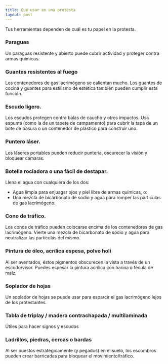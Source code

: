```yaml
---
title: Qué usar en una protesta
layout: post
---
```

Tus herramientas dependen de cuál es tu papel en la protesta.
### Paraguas
Un paraguas resistente y abierto puede cubrir actividad y proteger contra armas químicas.
### Guantes resistentes al fuego
Los contenedores de gas lacrimógeno se calientan mucho. Los guantes de cocina y guantes para estilismo de estética también pueden cumplir esta función.
### Escudo ligero.
Los escudos protegen contra balas de caucho y otros impactos. Usa espuma (como la de un tapete de campamento) para cubrir la tapa de un bote de basura o un contenedor de plástico para construir uno.
### Puntero láser.
Los láseres portables pueden reducir puntería, oscurecer la visión y bloquear cámaras.
### Botella rociadora o una fácil de destapar.
Llena el agua con cualquiera de los dos:
* Agua limpia para enjuagar ojos y piel libre de armas químicas, o:
* Una mezcla de bicarbonato de sodio y agua para romper las partículas de gas lacrimógeno.
### Cono de tráfico.
Los conos de tráfico pueden colocarse encima de los contenedores de gas lacrimógeno. Vierte una mezcla de bicarbonato de sodio y agua para neutralizar las partículas del mismo.
### Pintura de óleo, acrílica espesa, polvo holi
Al ser aventados, éstos pigmentos obscurecen la vista a través de un escudo/visor. Puedes espesar la pintura acrílica con harina o fécula de maíz.
### Soplador de hojas
Un soplador de hojas se puede usar para esparcir el gas lacrimógeno lejos de los protestantes.
### Tabla de triplay / madera contrachapada / multilaminada
Útiles para hacer signos y escudos
### Ladrillos, piedras, cercas o bardas
Al ser puestos estratégicamente (y pegados) en el suelo, los escombros pueden crear barricadas para bloquear el movimiento/tráfico.
